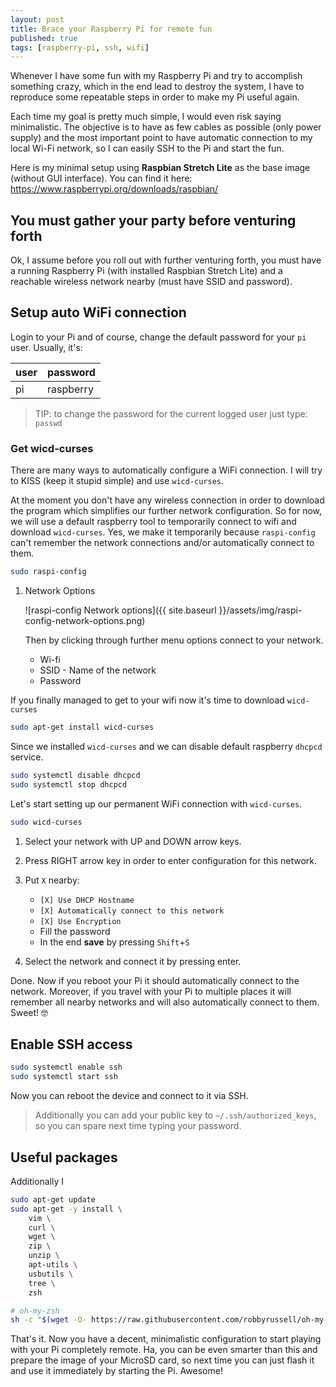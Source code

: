 ```yaml
---
layout: post
title: Brace your Raspberry Pi for remote fun
published: true
tags: [raspberry-pi, ssh, wifi]
---
```


Whenever I have some fun with my Raspberry Pi and try to accomplish something crazy, which in the end lead to destroy the system, I have to reproduce some repeatable steps in order to make my Pi useful again. 

Each time my goal is pretty much simple, I would even risk saying minimalistic. The objective is to have as few cables as possible (only power supply) and the most important point to have automatic connection to my local Wi-Fi network, so I can easily SSH to the Pi and start the fun.

Here is my minimal setup using **Raspbian Stretch Lite** as the base image (without GUI interface). You can find it here: <https://www.raspberrypi.org/downloads/raspbian/>

## You must gather your party before venturing forth

Ok, I assume before you roll out with further venturing forth, you must have a running Raspberry Pi (with installed Raspbian Stretch Lite) and a reachable wireless network nearby (must have SSID and password).

## Setup auto WiFi connection

Login to your Pi and of course, change the default password for your `pi` user. Usually, it's:

| user | password  |
| ---- | --------- |
| pi   | raspberry |

> TIP: to change the password for the current logged user just type: `passwd`

### Get wicd-curses

There are many ways to automatically configure a WiFi connection. I will try to KISS (keep it stupid simple) and use `wicd-curses`.

At the moment you don't have any wireless connection in order to download the program which simplifies our further network configuration. So for now, we will use a default raspberry tool to temporarily connect to wifi and download `wicd-curses`. Yes, we make it temporarily because `raspi-config` can't remember the network connections and/or automatically connect to them.

```bash
sudo raspi-config
```

1.  Network Options

    ![raspi-config Network options]\({{ site.baseurl }}/assets/img/raspi-config-network-options.png)

    Then by clicking through further menu options connect to your network.

    -   Wi-fi
    -   SSID - Name of the network
    -   Password

If you finally managed to get to your wifi now it's time to download `wicd-curses`

```bash
sudo apt-get install wicd-curses
```

Since we installed `wicd-curses` and we can disable default raspberry `dhcpcd` service.

```bash
sudo systemctl disable dhcpcd
sudo systemctl stop dhcpcd
```

Let's start setting up our permanent WiFi connection with `wicd-curses`.

```bash
sudo wicd-curses
```

1.  Select your network with UP and DOWN arrow keys.

1.  Press RIGHT arrow key in order to enter configuration for this network.

1.  Put `X` nearby:
    -   `[X] Use DHCP Hostname`
    -   `[X] Automatically connect to this network`
    -   `[X] Use Encryption`
    -   Fill the password
    -   In the end **save** by pressing `Shift`+`S`

1.  Select the network and connect it by pressing enter.

Done. Now if you reboot your Pi it should automatically connect to the network. Moreover, if you travel with your Pi to multiple places it will remember all nearby networks and will also automatically connect to them. Sweet! 🤓 

## Enable SSH access

```bash
sudo systemctl enable ssh
sudo systemctl start ssh
```

Now you can reboot the device and connect to it via SSH.

> Additionally you can add your public key to `~/.ssh/authorized_keys`, so you can spare next time typing your password.

## Useful packages

Additionally I 

```bash
sudo apt-get update
sudo apt-get -y install \
    vim \
    curl \
    wget \
    zip \
    unzip \
    apt-utils \
    usbutils \
    tree \
    zsh

# oh-my-zsh
sh -c "$(wget -O- https://raw.githubusercontent.com/robbyrussell/oh-my-zsh/master/tools/install.sh)"
```

That's it. Now you have a decent, minimalistic configuration to start playing with your Pi completely remote. Ha, you can be even smarter than this and prepare the image of your MicroSD card, so next time you can just flash it and use it immediately by starting the Pi. Awesome!
